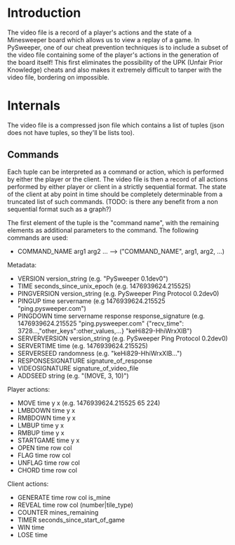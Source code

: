 # Introduction

The video file is a record of a player's actions and the state of a Minesweeper board which allows us to view a replay of a game. In PySweeper, one of our cheat prevention techniques is to include a subset of the video file containing some of the player's actions in the generation of the board itself! This first eliminates the possibility of the UPK (Unfair Prior Knowledge) cheats and also makes it extremely difficult to tanper with the video file, bordering on impossible.

# Internals

The video file is a compressed json file which contains a list of tuples (json does not have tuples, so they'll be lists too).

## Commands

Each tuple can be interpreted as a command or action, which is performed by either the player or the client. The video file is then a record of all actions performed by either player or client in a strictly sequential format. The state of the client at aby point in time should be completely determinable from a truncated list of such commands. (TODO: is there any benefit from a non sequential format such as a graph?)

The first element of the tuple is the "command name", with the remaining elements as additional parameters to the command. The following commands are used:

* COMMAND_NAME arg1 arg2 ... --> ("COMMAND_NAME", arg1, arg2, ...)

Metadata:

* VERSION version_string (e.g. "PySweeper 0.1dev0")
* TIME seconds_since_unix_epoch (e.g. 1476939624.215525)
* PINGVERSION version_string (e.g. PySweeper Ping Protocol 0.2dev0)
* PINGUP time servername (e.g 1476939624.215525 "ping.pysweeper.com")
* PINGDOWN time servername response response_signature (e.g. 1476939624.215525 "ping.pysweeper.com" {"recv_time": 3728...,"other_keys":other_values,...} "keHi829-HhiWrxXIB")
* SERVERVERSION version_string (e.g. PySweeper Ping Protocol 0.2dev0)
* SERVERTIME time (e.g. 1476939624.215525)
* SERVERSEED randomness (e.g. "keHi829-HhiWrxXIB...")
* RESPONSESIGNATURE signature_of_response
* VIDEOSIGNATURE signature_of_video_file
* ADDSEED string (e.g. "(MOVE, 3, 10)")

Player actions:

* MOVE time y x (e.g. 1476939624.215525 65 224)
* LMBDOWN time y x
* RMBDOWN time y x
* LMBUP time y x
* RMBUP time y x
* STARTGAME time y x
* OPEN time row col
* FLAG time row col
* UNFLAG time row col
* CHORD time row col

Client actions:

* GENERATE time row col is_mine
* REVEAL time row col (number|tile_type)
* COUNTER mines_remaining
* TIMER seconds_since_start_of_game
* WIN time
* LOSE time
